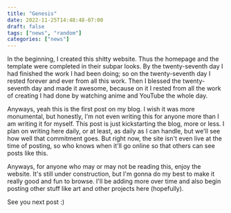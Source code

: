 ```yaml
---
title: "Genesis"
date: 2022-11-25T14:48:48-07:00
draft: false
tags: ["news", "random"]
categories: ["news"]
---
```


In the beginning, I created this shitty website. Thus the homepage and the template were completed in their subpar looks. By the twenty-seventh day I had finished the work I had been doing; so on the twenty-seventh day I rested forever and ever from all this work. Then I blessed the twenty-seventh day and made it awesome, because on it I rested from all the work of creating I had done by watching anime and YouTube the whole day. 

Anyways, yeah this is the first post on my blog. I wish it was more monumental, but honestly, I'm not even writing this for anyone more than I am writing it for myself. This post is just kickstarting the blog, more or less. I plan on writing here daily, or at least, as daily as I can handle, but we'll see how well that commitment goes. But right now, the site isn't even live at the time of posting, so who knows when it'll go online so that others can see posts like this. 

Anyways, for anyone who may or may not be reading this, enjoy the website. It's still under construction, but I'm gonna do my best to make it really good and fun to browse. I'll be adding more over time and also begin posting other stuff like art and other projects here (hopefully).

See you next post :)